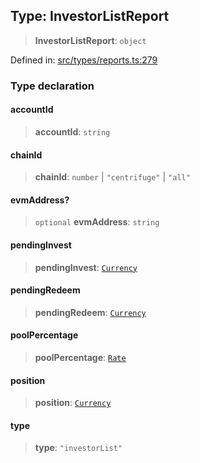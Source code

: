 
## Type: InvestorListReport

> **InvestorListReport**: `object`

Defined in: [src/types/reports.ts:279](https://github.com/centrifuge/sdk/blob/e8e313ed95c35b522a7e87515220a81ae2649430/src/types/reports.ts#L279)

### Type declaration

#### accountId

> **accountId**: `string`

#### chainId

> **chainId**: `number` \| `"centrifuge"` \| `"all"`

#### evmAddress?

> `optional` **evmAddress**: `string`

#### pendingInvest

> **pendingInvest**: [`Currency`](#class-currency)

#### pendingRedeem

> **pendingRedeem**: [`Currency`](#class-currency)

#### poolPercentage

> **poolPercentage**: [`Rate`](#class-rate)

#### position

> **position**: [`Currency`](#class-currency)

#### type

> **type**: `"investorList"`
